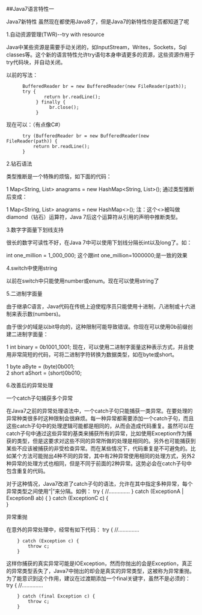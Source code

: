##Java7语言特性一

Java7新特性
虽然现在都使用Java8了，但是Java7的新特性你是否都知道了呢

1.自动资源管理(TWR)--try with resource

Java中某些资源是需要手动关闭的，如InputStream，Writes，Sockets，Sql classes等。这个新的语言特性允许try语句本身申请更多的资源，这些资源作用于try代码块，并自动关闭。

以前的写法：

          BufferedReader br = new BufferedReader(new FileReader(path));
          try {
                  return br.readLine();
               } finally {
                    br.close();
               } 
现在可以：（有点像C#）

          try (BufferedReader br = new BufferedReader(new FileReader(path)) {
              return br.readLine();
          } 


  

2.钻石语法
  

类型推断是一个特殊的烦恼，如下面的代码：

1 Map<String, List<String>> anagrams = new HashMap<String, List<String>>(); 
通过类型推断后变成：

1 Map<String, List<String>> anagrams = new HashMap<>();
注：这个<>被叫做diamond（钻石）运算符，Java 7后这个运算符从引用的声明中推断类型。


3.数字字面量下划线支持

很长的数字可读性不好，在Java 7中可以使用下划线分隔长int以及long了。如：

int one_million = 1_000_000;
这个跟int one_million=1000000;是一致的效果

4.switch中使用string

  以前在switch中只能使用number或enum。现在可以使用string了


 5.二进制字面量

由于继承C语言，Java代码在传统上迫使程序员只能使用十进制，八进制或十六进制来表示数(numbers)。

由于很少的域是以bit导向的，这种限制可能导致错误。你现在可以使用0b前缀创建二进制字面量：

1 int binary = 0b1001_1001; 
 现在，可以使用二进制字面量这种表示方式，并且使用非常简短的代码，可将二进制字符转换为数据类型，如在byte或short。

1 byte aByte = (byte)0b001;    
2  short aShort = (short)0b010;

6.改善后的异常处理

一个catch子句捕获多个异常

在Java7之前的异常处理语法中，一个catch子句只能捕获一类异常。在要处理的异常种类很多时这种限制会很麻烦。每一种异常都需要添加一个catch子句，而且这些catch子句中的处理逻辑可能都是相同的，从而会造成代码重复。虽然可以在catch子句中通过这些异常的基类来捕获所有的异常，比如使用Exception作为捕获的类型，但是这要求对这些不同的异常所做的处理是相同的。另外也可能捕获到某些不应该被捕获的非受检查异常。而在某些情况下，代码重复是不可避免的。比如某个方法可能抛出4种不同的异常，其中有2种异常使用相同的处理方式，另外2种异常的处理方式也相同，但是不同于前面的2种异常。这势必会在catch子句中包含重复的代码。

对于这种情况，Java7改进了catch子句的语法，允许在其中指定多种异常，每个异常类型之间使用“|”来分隔。如例：
try {
            //..............
        } catch (ExceptionA | ExceptionB ab) { 
        } catch (ExceptionC c) {    
        }


异常重抛

在意外的异常处理中，经常有如下代码：
    try {
            //..............
        
        } catch (Exception c) {    
            throw c;
        }
  这样你捕获的真实异常可能是IOException，然而你抛出的会是Exception，真正的异常类型丢失了，Java7中抛出的却会是真实的异常类型，这被称为异常重抛。为了能意识到这个作用，建议在过渡期添加一个final关键字，虽然不是必须的：
 try {
            //..............
        
        } catch (final Exception c) {    
            throw c;
        }